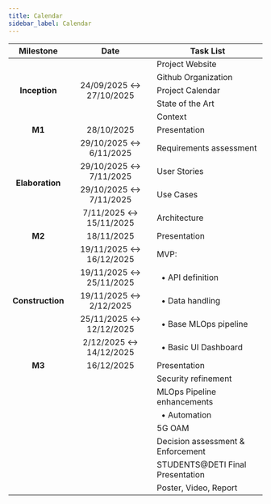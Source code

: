 ```yaml
---
title: Calendar
sidebar_label: Calendar
---
```



<table>
  <thead>
    <tr>
      <th>Milestone</th>
      <th align="center">Date</th>
      <th>Task List</th>
    </tr>
  </thead>
  <tbody>
    <tr style={{backgroundColor: '#e3f2fd', borderBottom: '1px solid #999'}}>
      <td rowspan="6" align="center" style={{borderRight: '1px solid #999'}}><strong>Inception</strong></td>
      <td rowspan="6" align="center" style={{borderRight: '1px solid #999'}}>24/09/2025 ↔ 27/10/2025</td>
    </tr>
    <tr style={{backgroundColor: '#e3f2fd', borderBottom: '1px solid #999'}}>
      <td>Project Website</td>
    </tr>
    <tr style={{backgroundColor: '#e3f2fd', borderBottom: '1px solid #999'}}>
      <td>Github Organization</td>
    </tr>
    <tr style={{backgroundColor: '#e3f2fd', borderBottom: '1px solid #999'}}>
      <td>Project Calendar</td>
    </tr>
    <tr style={{backgroundColor: '#e3f2fd', borderBottom: '1px solid #999'}}>
      <td>State of the Art</td>
    </tr>
    <tr style={{backgroundColor: '#e3f2fd', borderBottom: '1px solid #999'}}>
      <td>Context</td>
    </tr>
    <tr style={{backgroundColor: '#e3f2fd', borderBottom: '2px solid #333'}}>
      <td  align="center" style={{borderRight: '1px solid #999'}}><strong>M1 </strong></td>
      <td align="center" style={{borderRight: '1px solid #999'}}>28/10/2025</td>
      <td>Presentation</td>
    </tr>
    <tr style={{backgroundColor: '#e1f5e1', borderBottom: '1px solid #999'}}>
      <td rowspan="4" align="center" style={{borderRight: '1px solid #999'}}><strong>Elaboration</strong></td>
      <td align="center" style={{borderRight: '1px solid #999'}}>29/10/2025 ↔ 6/11/2025</td>
      <td>Requirements assessment</td>
    </tr>
    <tr style={{backgroundColor: '#e1f5e1', borderBottom: '1px solid #999'}}>
      <td align="center" style={{borderRight: '1px solid #999'}}>29/10/2025 ↔ 7/11/2025</td>
      <td>User Stories</td>
    </tr>
    <tr style={{backgroundColor: '#e1f5e1', borderBottom: '1px solid #999'}}>
      <td align="center" style={{borderRight: '1px solid #999'}}>29/10/2025 ↔ 7/11/2025</td>
      <td>Use Cases</td>
    </tr>
    <tr style={{backgroundColor: '#e1f5e1'}}>
      <td align="center" style={{borderRight: '1px solid #999'}}>7/11/2025 ↔ 15/11/2025</td>
      <td>Architecture</td>
    </tr>
    <tr style={{backgroundColor: '#e1f5e1', borderBottom: '2px solid #333', borderRight: '1px solid #999'}}>
        <td  align="center" style={{borderRight: '1px solid #999'}}><strong>M2 </strong></td>
      <td align="center" style={{borderRight: '1px solid #999'}}>18/11/2025</td>
      <td>Presentation</td>
    </tr>
    <tr style={{backgroundColor: '#fff9e1', borderBottom: '1px solid #999'}}>
      <td rowspan="5" style={{borderRight: '1px solid #999'}}><strong>Construction</strong></td>
      <td align="center" style={{borderRight: '1px solid #999'}}>19/11/2025 ↔ 16/12/2025</td>
      <td>MVP:</td>
    </tr>
    <tr style={{backgroundColor: '#fff9e1', borderBottom: '1px solid #999'}}>
        <td align="center" style={{borderRight: '1px solid #999'}}>19/11/2025 ↔ 25/11/2025</td>
      <td>&nbsp;&nbsp;&bull; API definition</td>
    </tr>
    <tr style={{backgroundColor: '#fff9e1', borderBottom: '1px solid #999'}}>
        <td align="center" style={{borderRight: '1px solid #999'}}>19/11/2025 ↔ 2/12/2025</td>
      <td>&nbsp;&nbsp;&bull; Data handling</td>
    </tr>
    <tr style={{backgroundColor: '#fff9e1', borderBottom: '1px solid #999'}}>
        <td align="center" style={{borderRight: '1px solid #999'}}>25/11/2025 ↔ 12/12/2025</td>
      <td>&nbsp;&nbsp;&bull; Base MLOps pipeline</td>
    </tr>
    <tr style={{backgroundColor: '#fff9e1'}}>
        <td align="center" style={{borderRight: '1px solid #999'}}>2/12/2025 ↔ 14/12/2025</td>
      <td>&nbsp;&nbsp;&bull; Basic UI Dashboard</td>
    </tr>
    <tr style={{backgroundColor: '#fff9e1', borderBottom: '2px dashed #333'}}>
      <td align="center" style={{borderRight: '1px solid #999'}}><strong>M3</strong></td>
      <td align="center" style={{borderRight: '1px solid #999'}}>16/12/2025</td>
      <td >Presentation</td>
    </tr>
    <tr style={{backgroundColor: '#ffe8d6', borderBottom: '1px solid #999'}}>
      <td rowspan="5" style={{borderRight: '1px solid #999'}}><strong></strong></td>
      <td rowspan="5" align="center" style={{borderRight: '1px solid #999'}}></td>
      <td>Security refinement</td>
    </tr>
    <tr style={{backgroundColor: '#ffe8d6', borderBottom: '1px solid #999'}}>
      <td>MLOps Pipeline enhancements</td>
    </tr>
    <tr style={{backgroundColor: '#ffe8d6', borderBottom: '1px solid #999'}}>
      <td>&nbsp;&nbsp;&bull; Automation</td>
    </tr>
    <tr style={{backgroundColor: '#ffe8d6', borderBottom: '1px solid #999'}}>
      <td>5G OAM</td>
    </tr>
    <tr style={{backgroundColor: '#ffe8d6', borderBottom: '2px dashed #333'}}>
      <td>Decision assessment &amp; Enforcement</td>
    </tr>
    <tr style={{backgroundColor: '#ffd4b8', borderBottom: '1px solid #999'}}>
      <td rowspan="2" style={{borderRight: '1px solid #999'}}><strong></strong></td>
      <td rowspan="2" align="center" style={{borderRight: '1px solid #999'}}></td>
      <td>STUDENTS@DETI Final Presentation</td>
    </tr>
    <tr style={{backgroundColor: '#ffd4b8', borderBottom: '1px solid #999'}}>
      <td>Poster, Video, Report</td>
    </tr>
  </tbody>
</table>
